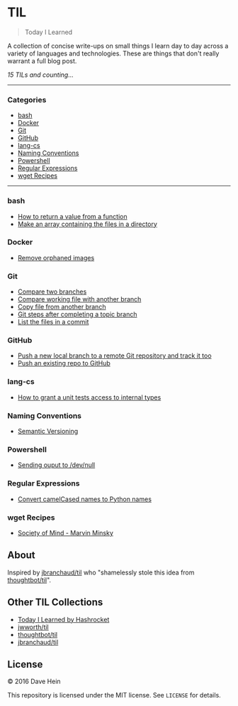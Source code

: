 # TIL

> Today I Learned

A collection of concise write-ups on small things I learn day to day across a
variety of languages and technologies. These are things that don't really
warrant a full blog post.

_15 TILs and counting..._

---

### Categories

* [bash](#bash)
* [Docker](#docker)
* [Git](#git)
* [GitHub](#github)
* [lang-cs](#langcs)
* [Naming Conventions](#naming-conventions)
* [Powershell](#powershell)
* [Regular Expressions](#regular-expressions)
* [wget Recipes](#wget-recipes)

---

### bash

* [How to return a value from a function](bash/how-to-return-a-value-from-a-function.md)
* [Make an array containing the files in a directory](bash/array-of-files-in-directory.md)

### Docker

* [Remove orphaned images](docker/remove-orphaned-images.md)

### Git

* [Compare two branches](git/compare-two-branches.md)
* [Compare working file with another branch](git/compare-working-file-with-another-branch.md)
* [Copy file from another branch](git/copy-file-from-another-branch.md)
* [Git steps after completing a topic branch](git/completing-topic-branch.md)
* [List the files in a commit](git/list-files-in-a-commit.md)

### GitHub

* [Push a new local branch to a remote Git repository and track it too](github/push-new-branch-to-remote-repo-and-track-it.md)
* [Push an existing repo to GitHub](github/push-existing-repo-to-github.md)

### lang-cs

* [How to grant a unit tests access to internal types](lang-cs/granting-test-assembly-access-to-target-assembly-internal-types.md)

### Naming Conventions

* [Semantic Versioning](naming-conventions/semantic-versioning.md)

### Powershell

* [Sending ouput to /dev/null](powershell/sending-output-to-dev-null.md)

### Regular Expressions

* [Convert camelCased names to Python names](regex/convert-camel-cased-names-to-python-names.md)

### wget Recipes

* [Society of Mind - Marvin Minsky](wget-recipes/society-of-mind-minsky.md)

## About

Inspired by [jbranchaud/til](https://github.com/jbranchaud/til) who "shamelessly stole this idea from [thoughtbot/til](https://github.com/thoughtbot/til)".

## Other TIL Collections

* [Today I Learned by Hashrocket](https://til.hashrocket.com)
* [jwworth/til](https://github.com/jwworth/til)
* [thoughtbot/til](https://github.com/thoughtbot/til)
* [jbranchaud/til](https://github.com/jbranchaud/til)

## License

&copy; 2016 Dave Hein

This repository is licensed under the MIT license. See `LICENSE` for
details.

